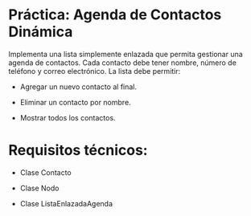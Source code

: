 # Práctica: Agenda de Contactos Dinámica

Implementa una lista simplemente enlazada que permita gestionar una agenda de contactos. Cada contacto debe tener nombre, 
número de teléfono y correo electrónico. La lista debe permitir:

* Agregar un nuevo contacto al final.

* Eliminar un contacto por nombre.

* Mostrar todos los contactos.

# Requisitos técnicos:

* Clase Contacto

* Clase Nodo

* Clase ListaEnlazadaAgenda
